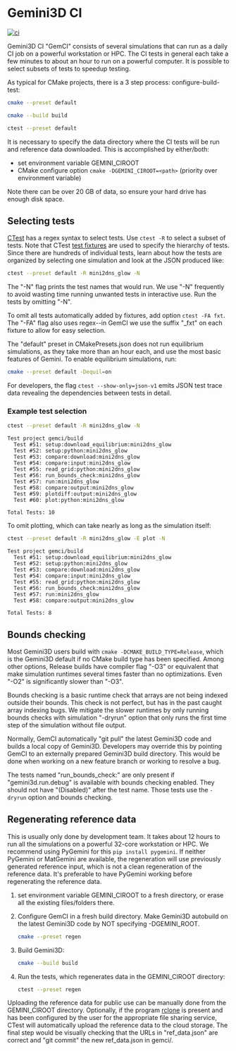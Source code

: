 # Gemini3D CI

[![ci](https://github.com/gemini3d/gemci/actions/workflows/ci.yml/badge.svg)](https://github.com/gemini3d/gemci/actions/workflows/ci.yml)

Gemini3D CI "GemCI" consists of several simulations that can run as a daily CI job on a powerful workstation or HPC.
The CI tests in general each take a few minutes to about an hour to run on a powerful computer.
It is possible to select subsets of tests to speedup testing.

As typical for CMake projects, there is a 3 step process: configure-build-test:

```sh
cmake --preset default

cmake --build build

ctest --preset default
```

It is necessary to specify the data directory where the CI tests will be run and reference data downloaded.
This is accomplished by either/both:

* set environment variable GEMINI_CIROOT
* CMake configure option `cmake -DGEMINI_CIROOT=<path>`  (priority over environment variable)

Note there can be over 20 GB of data, so ensure your hard drive has enough disk space.

## Selecting tests

[CTest](https://cmake.org/cmake/help/latest/manual/ctest.1.html)
has a regex syntax to select tests.
Use `ctest -R` to select a subset of tests.
Note that CTest
[test fixtures](https://cmake.org/cmake/help/latest/prop_test/FIXTURES_REQUIRED.html)
are used to specify the hierarchy of tests.
Since there are hundreds of individual tests, learn about how the tests are organized by selecting one simulation and look at the JSON produced like:

```sh
ctest --preset default -R mini2dns_glow -N
```

The "-N" flag prints the test names that would run.
We use "-N" frequently to avoid wasting time running unwanted tests in interactive use.
Run the tests by omitting "-N".

To omit all tests automatically added by fixtures, add option `ctest -FA fxt`.
The "-FA" flag also uses regex--in GemCI we use the suffix "_fxt" on each fixture to allow for easy selection.

The "default" preset in CMakePresets.json does not run equilibrium simulations, as they take more than an hour each, and use the most basic features of Gemini.
To enable equilibrium simulations, run:

```sh
cmake --preset default -Dequil=on
```

For developers, the flag `ctest --show-only=json-v1` emits JSON test trace data revealing the dependencies between tests in detail.

### Example test selection

```sh
ctest --preset default -R mini2dns_glow -N
```

```
Test project gemci/build
  Test #51: setup:download_equilibrium:mini2dns_glow
  Test #52: setup:python:mini2dns_glow
  Test #53: compare:download:mini2dns_glow
  Test #54: compare:input:mini2dns_glow
  Test #55: read_grid:python:mini2dns_glow
  Test #56: run_bounds_check:mini2dns_glow
  Test #57: run:mini2dns_glow
  Test #58: compare:output:mini2dns_glow
  Test #59: plotdiff:output:mini2dns_glow
  Test #60: plot:python:mini2dns_glow

Total Tests: 10
```

To omit plotting, which can take nearly as long as the simulation itself:

```sh
ctest --preset default -R mini2dns_glow -E plot -N
```

```
Test project gemci/build
  Test #51: setup:download_equilibrium:mini2dns_glow
  Test #52: setup:python:mini2dns_glow
  Test #53: compare:download:mini2dns_glow
  Test #54: compare:input:mini2dns_glow
  Test #55: read_grid:python:mini2dns_glow
  Test #56: run_bounds_check:mini2dns_glow
  Test #57: run:mini2dns_glow
  Test #58: compare:output:mini2dns_glow

Total Tests: 8
```

## Bounds checking

Most Gemini3D users build with `cmake -DCMAKE_BUILD_TYPE=Release`, which is the Gemini3D default if no CMake build type has been specified.
Among other options, Release builds have compiler flag "-O3" or equivalent that make simulation runtimes several times faster than no optimizations.
Even "-O2" is significantly slower than "-O3".

Bounds checking is a basic runtime check that arrays are not being indexed outside their bounds.
This check is not perfect, but has in the past caught array indexing bugs.
We mitigate the slower runtimes by only running bounds checks with simulation "-dryrun" option that only runs the first time step of the simulation without file output.

Normally, GemCI automatically "git pull" the latest Gemini3D code and builds a local copy of Gemini3D.
Developers may override this by pointing GemCI to an externally prepared Gemini3D build directory.
This would be done when working on a new feature branch or working to resolve a bug.

The tests named "run_bounds_check:" are only present if "gemini3d.run.debug" is available with bounds checking enabled.
They should not have "(Disabled)" after the test name.
Those tests use the `-dryrun` option and bounds checking.

## Regenerating reference data

This is usually only done by development team.
It takes about 12 hours to run all the simulations on a powerful 32-core workstation or HPC.
We recommend using PyGemini for this `pip install pygemini`.
If neither PyGemini or MatGemini are available, the regeneration will use previously generated reference input, which is not a clean regeneration of the reference data.
It's preferable to have PyGemini working before regenerating the reference data.

1. set environment variable GEMINI_CIROOT to a fresh directory, or erase all the existing files/folders there.
2. Configure GemCI in a fresh build directory. Make Gemini3D autobuild on the latest Gemini3D code by NOT specifying -DGEMINI_ROOT.

    ```sh
    cmake --preset regen
    ```
3. Build Gemini3D:

    ```sh
    cmake --build build
    ```
4. Run the tests, which regenerates data in the GEMINI_CIROOT directory:

    ```sh
    ctest --preset regen
    ```

Uploading the reference data for public use can be manually done from the GEMINI_CIROOT directory.
Optionally, if the program
[rclone](https://rclone.org/)
is present and has been configured by the user for the appropriate file sharing service, CTest will automatically upload the reference data to the cloud storage.
The final step would be visually checking that the URLs in "ref_data.json" are correct and "git commit" the new ref_data.json in gemci/.
